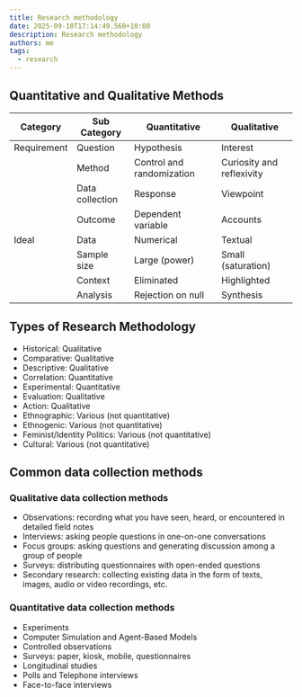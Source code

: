 ```yaml
---
title: Research methodology
date: 2025-09-10T17:14:49.560+10:00
description: Research methodology
authors: me
tags:
  - research
---
```


## Quantitative and Qualitative Methods

| Category | Sub Category | Quantitative | Qualitative |
|---|---|---|---|
| Requirement | Question | Hypothesis | Interest |
|  | Method | Control and randomization | Curiosity and reflexivity |
|  | Data collection | Response | Viewpoint |
|  | Outcome | Dependent variable | Accounts |
| Ideal | Data | Numerical | Textual |
|  | Sample size | Large (power) | Small (saturation) |
|  | Context | Eliminated | Highlighted |
|  | Analysis | Rejection on null | Synthesis |

## Types of Research Methodology

- Historical: Qualitative
- Comparative: Qualitative
- Descriptive: Qualitative
- Correlation: Quantitative
- Experimental: Quantitative
- Evaluation: Qualitative
- Action: Qualitative
- Ethnographic: Various (not quantitative)
- Ethnogenic: Various (not quantitative)
- Feminist/Identity Politics: Various (not quantitative)
- Cultural: Various (not quantitative)

## Common data collection methods

### Qualitative data collection methods

- Observations: recording what you have seen, heard, or encountered in detailed field notes
- Interviews: asking people questions in one-on-one conversations
- Focus groups: asking questions and generating discussion among a group of people
- Surveys: distributing questionnaires with open-ended questions
- Secondary research: collecting existing data in the form of texts, images, audio or video recordings, etc.

### Quantitative data collection methods

- Experiments
- Computer Simulation and Agent-Based Models
- Controlled observations
- Surveys: paper, kiosk, mobile, questionnaires
- Longitudinal studies
- Polls and Telephone interviews
- Face-to-face interviews
